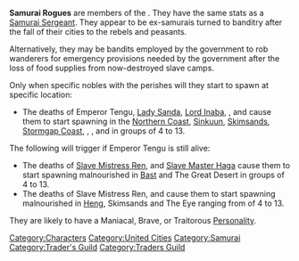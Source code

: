 **Samurai Rogues** are members of the [](03%20-%20Projects%20&%20Wikis/Kenshi/Kenshi%20Wiki/Kenshi%20Wiki%20Template/United_Cities.md). They have the same stats as a
[Samurai Sergeant](Samurai_Sergeant.md "wikilink"). They appear to be
ex-samurais turned to banditry after the fall of their cities to the
rebels and peasants.

Alternatively, they may be bandits employed by the government to rob
wanderers for emergency provisions needed by the government after the
loss of food supplies from now-destroyed slave camps.

Only when specific nobles with the [](Noble_Circle.md) perishes will they start to spawn at
specific location:

- The deaths of Emperor Tengu, [Lady Sanda](Lady_Sanda.md "wikilink"),
  [Lord Inaba](Lord_Inaba.md "wikilink"), [](Lord_Nagata.md), and [](Lord_Yoshinaga.md) cause them to start spawning in
  the [Northern Coast](Northern_Coast.md "wikilink"),
  [Sinkuun](Sinkuun.md "wikilink"), [Skimsands](Skimsands.md "wikilink"),
  [Stormgap Coast](Stormgap_Coast.md "wikilink"), [](The_Eye.md), [](The_Great_Desert.md), and [](The_Outlands.md) in groups of 4 to 13.

The following will trigger if Emperor Tengu is still alive:

- The deaths of [Slave Mistress Ren](Slave_Mistress_Ren.md "wikilink"), and
  [Slave Master Haga](Slave_Master_Haga.md "wikilink") cause them to start
  spawning malnourished in [Bast](Bast_(Zone).md "wikilink") and The Great
  Desert in groups of 4 to 13.
- The deaths of Slave Mistress Ren, and [](Slave_Master_Ruben.md) cause them to start spawning
  malnourished in [Heng](Heng_(Zone).md "wikilink"), Skimsands and The Eye
  ranging from of 4 to 13.

They are likely to have a Maniacal, Brave, or Traitorous
[Personality](Personality.md "wikilink").

[Category:Characters](Category:Characters "wikilink") [Category:United
Cities](Category:United_Cities "wikilink")
[Category:Samurai](Category:Samurai "wikilink") [Category:Trader's
Guild](Category:Trader's_Guild "wikilink") [Category:Traders
Guild](Category:Traders_Guild "wikilink")